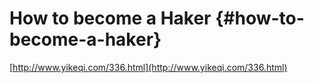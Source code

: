 # How to become a Haker {#how-to-become-a-haker}

[http://www.yikeqi.com/336.html](http://www.yikeqi.com/336.html)